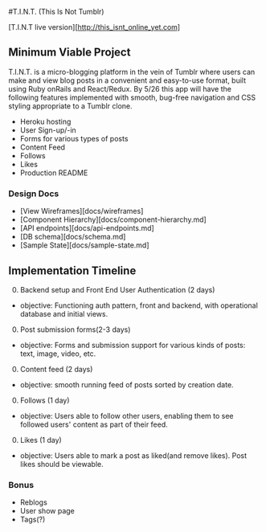 #T.I.N.T. (This Is Not Tumblr)

[T.I.N.T live version][http://this_isnt_online_yet.com]

## Minimum Viable Project

T.I.N.T. is a micro-blogging platform in the vein of Tumblr where users can make and view blog posts in a convenient and easy-to-use format, built using Ruby onRails and React/Redux. By 5/26 this app will have the following features implemented with smooth, bug-free navigation and CSS styling appropriate to a Tumblr clone.

   - Heroku hosting
   - User Sign-up/-in
   - Forms for various types of posts
   - Content Feed
   - Follows
   - Likes
   - Production README

### Design Docs
  * [View Wireframes][docs/wireframes]
  * [Component Hierarchy][docs/component-hierarchy.md]
  * [API endpoints][docs/api-endpoints.md]
  * [DB schema][docs/schema.md]
  * [Sample State][docs/sample-state.md]

## Implementation Timeline
 0. Backend setup and Front End User Authentication (2 days)
  - objective: Functioning auth pattern, front and backend, with operational database and initial views.
 0. Post submission forms(2-3 days)
  - objective: Forms and submission support for various kinds of posts: text, image, video, etc.
 0. Content feed (2 days)
  - objective: smooth running feed of posts sorted by creation date.
 0. Follows (1 day)
  - objective: Users able to follow other users, enabling them to see followed users' content as part of their feed.
 0. Likes (1 day)
  - objective: Users able to mark a post as liked(and remove likes). Post likes should be viewable.

### Bonus
  - Reblogs
  - User show page
  - Tags(?)
